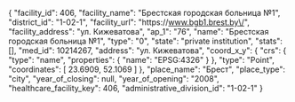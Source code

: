 {
    "facility_id": 406,
    "facility_name": "Брестская городская больница №1",
    "district_id": "1-02-1",
    "facility_url": "https:\/\/www.bgb1.brest.by\/",
    "facility_address": "ул. Кижеватова",
    "ap_1": "76",
    "name": "Брестская городская больница №1",
    "type": "0",
    "state": "private institution",
    "stats": [],
    "med_id": 10214267,
    "address": "ул. Кижеватова",
    "coord_x_y": {
        "crs": {
            "type": "name",
            "properties": {
                "name": "EPSG:4326"
            }
        },
        "type": "Point",
        "coordinates": [
            23.6909,
            52.1069
        ]
    },
    "place_name": "Брест",
    "place_type": "city",
    "year_of_closing": null,
    "year_of_opening": "2008",
    "healthcare_facility_key": 406,
    "administrative_division_id": "1-02-1"
}
